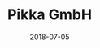 ---
title:          "Pikka GmbH"
date:           "2018-07-05"
draft:          false
robotsExclude:  true
---